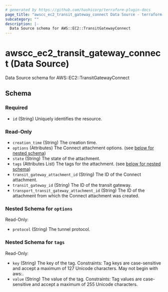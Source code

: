 ```yaml
---
# generated by https://github.com/hashicorp/terraform-plugin-docs
page_title: "awscc_ec2_transit_gateway_connect Data Source - terraform-provider-awscc"
subcategory: ""
description: |-
  Data Source schema for AWS::EC2::TransitGatewayConnect
---
```


# awscc_ec2_transit_gateway_connect (Data Source)

Data Source schema for AWS::EC2::TransitGatewayConnect



<!-- schema generated by tfplugindocs -->
## Schema

### Required

- `id` (String) Uniquely identifies the resource.

### Read-Only

- `creation_time` (String) The creation time.
- `options` (Attributes) The Connect attachment options. (see [below for nested schema](#nestedatt--options))
- `state` (String) The state of the attachment.
- `tags` (Attributes List) The tags for the attachment. (see [below for nested schema](#nestedatt--tags))
- `transit_gateway_attachment_id` (String) The ID of the Connect attachment.
- `transit_gateway_id` (String) The ID of the transit gateway.
- `transport_transit_gateway_attachment_id` (String) The ID of the attachment from which the Connect attachment was created.

<a id="nestedatt--options"></a>
### Nested Schema for `options`

Read-Only:

- `protocol` (String) The tunnel protocol.


<a id="nestedatt--tags"></a>
### Nested Schema for `tags`

Read-Only:

- `key` (String) The key of the tag. Constraints: Tag keys are case-sensitive and accept a maximum of 127 Unicode characters. May not begin with aws:.
- `value` (String) The value of the tag. Constraints: Tag values are case-sensitive and accept a maximum of 255 Unicode characters.


